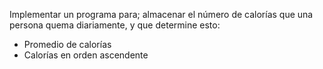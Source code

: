 Implementar un programa para; almacenar el número de calorías que una persona quema diariamente, y que determine esto:
- Promedio de calorías
- Calorías en orden ascendente 
